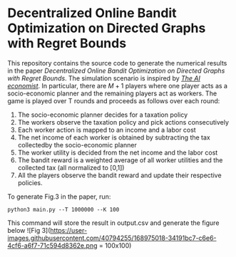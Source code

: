 # Decentralized Online Bandit Optimization on Directed Graphs with Regret Bounds
This repository contains the source code to generate the numerical results in the paper _Decentralized Online Bandit Optimization on Directed
Graphs with Regret Bounds_. The simulation scenario is inspired by [_The AI economist_](https://arxiv.org/abs/2108.02755). In particular, there are $M+1$ players where one player acts as a socio-economic planner and the remaining players act as workers. The game is played over T rounds and proceeds as follows over each round:
1. The socio-economic planner decides for a taxation policy
2. The workers observe the taxation policy and pick actions consecutively
3. Each worker action is mapped to an income and a labor cost
4. The net income of each worker is obtained by subtracting the tax collectedby the socio-economic planner
5. The worker utility is decided from the net income and the labor cost
6. The bandit reward is a weighted average of all worker utilities and the collected tax (all normalized to [0,1])
7. All the players observe the bandit reward and update their respective policies.


To generate Fig.3 in the paper, run:
```
python3 main.py --T 1000000 --K 100
``` 
This command will store the result in output.csv and generate the figure below
![Fig  3](https://user-images.githubusercontent.com/40794255/168975018-34191bc7-c6e6-4cf6-a6f7-71c594d8362e.png = 100x100)
